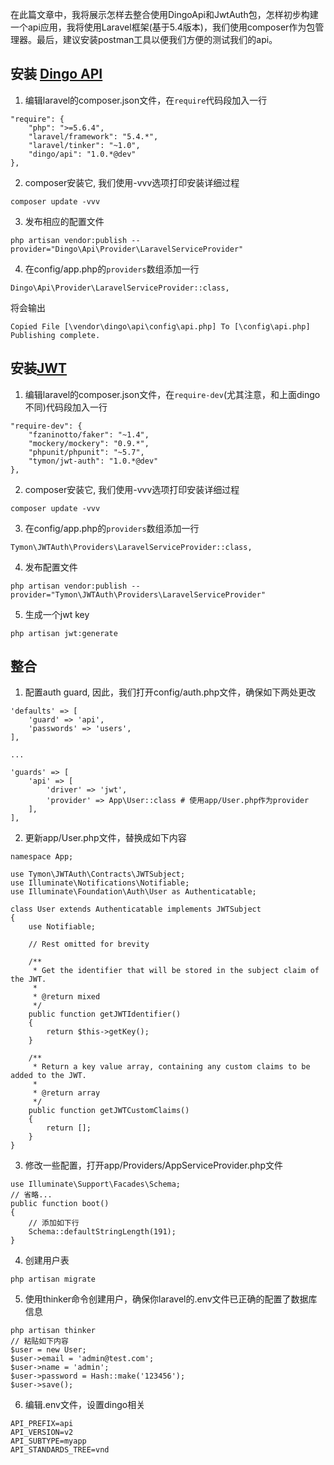 在此篇文章中，我将展示怎样去整合使用DingoApi和JwtAuth包，怎样初步构建一个api应用，我将使用Laravel框架(基于5.4版本)，我们使用composer作为包管理器。最后，建议安装postman工具以便我们方便的测试我们的api。

## 安装 [Dingo API](https://github.com/dingo/api)

1. 编辑laravel的composer.json文件，在`require`代码段加入一行

```
"require": {
    "php": ">=5.6.4",
    "laravel/framework": "5.4.*",
    "laravel/tinker": "~1.0",
    "dingo/api": "1.0.*@dev"
},
```

2. composer安装它, 我们使用-vvv选项打印安装详细过程

```
composer update -vvv
```

3. 发布相应的配置文件
```
php artisan vendor:publish --provider="Dingo\Api\Provider\LaravelServiceProvider"
```

4. 在config/app.php的`providers`数组添加一行

```
Dingo\Api\Provider\LaravelServiceProvider::class,
```
将会输出  
```
Copied File [\vendor\dingo\api\config\api.php] To [\config\api.php]  
Publishing complete.
```


## 安装[JWT](https://github.com/tymondesigns/jwt-auth)

1. 编辑laravel的composer.json文件，在`require-dev`(尤其注意，和上面dingo不同)代码段加入一行
```
"require-dev": {
    "fzaninotto/faker": "~1.4",
    "mockery/mockery": "0.9.*",
    "phpunit/phpunit": "~5.7",
    "tymon/jwt-auth": "1.0.*@dev"
},
```
2. composer安装它, 我们使用-vvv选项打印安装详细过程

```
composer update -vvv
```
3. 在config/app.php的`providers`数组添加一行
```
Tymon\JWTAuth\Providers\LaravelServiceProvider::class,
```
4. 发布配置文件
```
php artisan vendor:publish --provider="Tymon\JWTAuth\Providers\LaravelServiceProvider"
```
5. 生成一个jwt key
```
php artisan jwt:generate
```
## 整合
1. 配置auth guard, 因此，我们打开config/auth.php文件，确保如下两处更改
```
'defaults' => [
    'guard' => 'api',
    'passwords' => 'users',
],

...

'guards' => [
    'api' => [
        'driver' => 'jwt',
        'provider' => App\User::class # 使用app/User.php作为provider
    ],
],
```

2. 更新app/User.php文件，替换成如下内容
```
namespace App;

use Tymon\JWTAuth\Contracts\JWTSubject;
use Illuminate\Notifications\Notifiable;
use Illuminate\Foundation\Auth\User as Authenticatable;

class User extends Authenticatable implements JWTSubject
{
    use Notifiable;

    // Rest omitted for brevity

    /**
     * Get the identifier that will be stored in the subject claim of the JWT.
     *
     * @return mixed
     */
    public function getJWTIdentifier()
    {
        return $this->getKey();
    }

    /**
     * Return a key value array, containing any custom claims to be added to the JWT.
     *
     * @return array
     */
    public function getJWTCustomClaims()
    {
        return [];
    }
}
```
3. 修改一些配置，打开app/Providers/AppServiceProvider.php文件
```
use Illuminate\Support\Facades\Schema;
// 省略...
public function boot()
{
    // 添加如下行
    Schema::defaultStringLength(191);
}
```
4. 创建用户表
```
php artisan migrate
```
5. 使用thinker命令创建用户，确保你laravel的.env文件已正确的配置了数据库信息
```
php artisan thinker
// 粘贴如下内容
$user = new User;
$user->email = 'admin@test.com';
$user->name = 'admin';
$user->password = Hash::make('123456');
$user->save();
```
6. 编辑.env文件，设置dingo相关
```
API_PREFIX=api
API_VERSION=v2
API_SUBTYPE=myapp
API_STANDARDS_TREE=vnd
```
